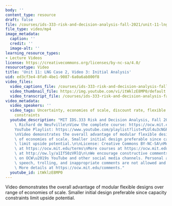 ```yaml
---
body: ''
content_type: resource
draft: false
file: /courses/ids-333-risk-and-decision-analysis-fall-2021/unit-11-lng-case-video-3_360p_16_9.mp4
file_type: video/mp4
image_metadata:
  caption: ''
  credit: ''
  image-alt: ''
learning_resource_types:
- Lecture Videos
license: https://creativecommons.org/licenses/by-nc-sa/4.0/
resourcetype: Video
title: 'Unit 11: LNG Case 2, Video 3: Initial Analysis'
uid: ed3cf3e4-8fa0-4be1-9087-6a0a6ab800f8
video_files:
  video_captions_file: /courses/ids-333-risk-and-decision-analysis-fall-2021/1USdH8vqHHqQnaT2dToU-MSI6KaBquBaw_transcript.webvtt
  video_thumbnail_file: https://img.youtube.com/vi/itWklzE8MP0/default.jpg
  video_transcript_file: /courses/ids-333-risk-and-decision-analysis-fall-2021/1USdH8vqHHqQnaT2dToU-MSI6KaBquBaw_transcript.pdf
video_metadata:
  video_speakers: ''
  video_tags: Uncertainty, economies of scale, discount rate, flexible design, capacity
    constraints
  youtube_description: "MIT IDS.333 Risk and Decision Analysis, Fall 2021\nInstructor:\
    \ Richard de Neufville\nView the complete course: https://ocw.mit.edu/IDS-333F21\n\
    YouTube Playlist: https://www.youtube.com/playlist?list=PLUl4u3cNGP62jwhTqp8_1kwrkDkxZhpQC\n\
    \nVideo demonstrates the overall advantage of modular flexible designs over range\
    \ of economies of scale. Smaller initial design preferable since capacity constraints\
    \ limit upside potential.\n\nLicense: Creative Commons BY-NC-SA\nMore information\
    \ at https://ocw.mit.edu/terms\nMore courses at https://ocw.mit.edu\nSupport OCW\
    \ at http://ow.ly/a1If50zVRlQ\n\nWe encourage constructive comments and discussion\
    \ on OCW\u2019s YouTube and other social media channels. Personal attacks, hate\
    \ speech, trolling, and inappropriate comments are not allowed and may be removed.\
    \ More details at https://ocw.mit.edu/comments."
  youtube_id: itWklzE8MP0
---
```

Video demonstrates the overall advantage of modular flexible designs over range of economies of scale. Smaller initial design preferable since capacity constraints limit upside potential.